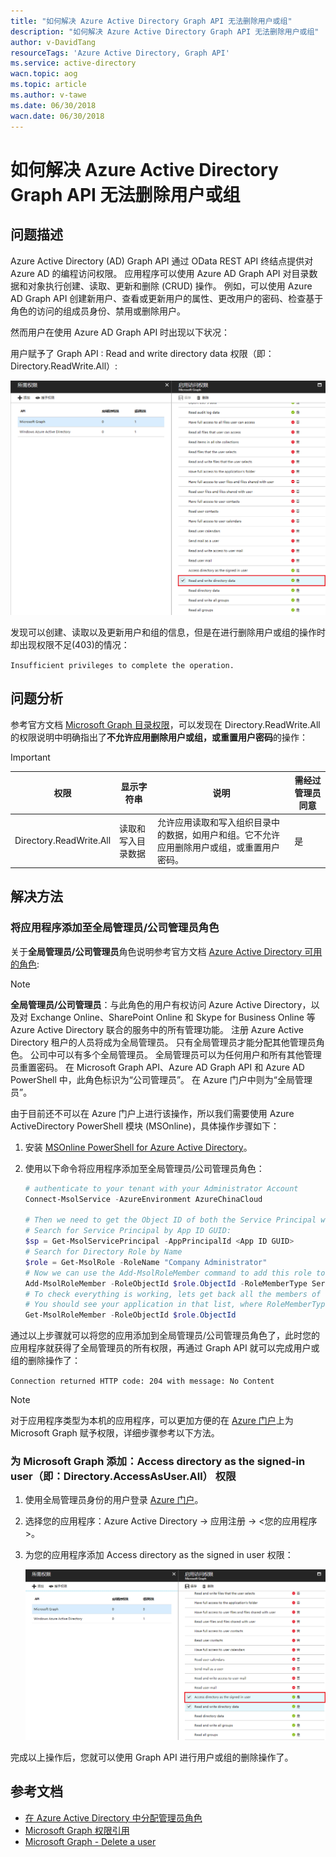 ```yaml
---
title: "如何解决 Azure Active Directory Graph API 无法删除用户或组"
description: "如何解决 Azure Active Directory Graph API 无法删除用户或组"
author: v-DavidTang
resourceTags: 'Azure Active Directory, Graph API'
ms.service: active-directory
wacn.topic: aog
ms.topic: article
ms.author: v-tawe
ms.date: 06/30/2018
wacn.date: 06/30/2018
---
```


# 如何解决 Azure Active Directory Graph API 无法删除用户或组

## 问题描述

Azure Active Directory (AD) Graph API 通过 OData REST API 终结点提供对 Azure AD 的编程访问权限。 应用程序可以使用 Azure AD Graph API 对目录数据和对象执行创建、读取、更新和删除 (CRUD) 操作。 例如，可以使用 Azure AD Graph API 创建新用户、查看或更新用户的属性、更改用户的密码、检查基于角色的访问的组成员身份、禁用或删除用户。

然而用户在使用 Azure AD Graph API 时出现以下状况：

用户赋予了 Graph API : Read and write directory data 权限（即： Directory.ReadWrite.All）:

![01](media/aog-active-directory-qa-delete-permission-denied/01.png)

发现可以创建、读取以及更新用户和组的信息，但是在进行删除用户或组的操作时却出现权限不足(403)的情况：

`Insufficient privileges to complete the operation.`

## 问题分析

参考官方文档 [Microsoft Graph 目录权限](https://developer.microsoft.com/zh-cn/graph/docs/concepts/permissions_reference#directory-permissions)，可以发现在 Directory.ReadWrite.All 的权限说明中明确指出了**不允许应用删除用户或组，或重置用户密码**的操作：

> [!IMPORTANT]
> | 权限 | 显示字符串 | 说明 | 需经过管理员同意 |
> | ---- | --------- | ---- | -------------- |
> | Directory.ReadWrite.All | 读取和写入目录数据 | 允许应用读取和写入组织目录中的数据，如用户和组。它不允许应用删除用户或组，或重置用户密码。 | 是 |

## 解决方法

### 将应用程序添加至全局管理员/公司管理员角色

关于**全局管理员/公司管理员**角色说明参考官方文档 [Azure Active Directory 可用的角色](https://docs.azure.cn/zh-cn/active-directory/active-directory-assign-admin-roles-azure-portal#available-roles):

> [!NOTE]
> **全局管理员/公司管理员**：与此角色的用户有权访问 Azure Active Directory，以及对 Exchange Online、SharePoint Online 和 Skype for Business Online 等 Azure Active Directory 联合的服务中的所有管理功能。 注册 Azure Active Directory 租户的人员将成为全局管理员。 只有全局管理员才能分配其他管理员角色。 公司中可以有多个全局管理员。 全局管理员可以为任何用户和所有其他管理员重置密码。
> 在 Microsoft Graph API、Azure AD Graph API 和 Azure AD PowerShell 中，此角色标识为“公司管理员”。 在 Azure 门户中则为“全局管理员”。

由于目前还不可以在 Azure 门户上进行该操作，所以我们需要使用 Azure ActiveDirectory PowerShell 模块
(MSOnline)，具体操作步骤如下：

1. 安装 [MSOnline PowerShell for Azure Active Directory](https://www.powershellgallery.com/packages/MSOnline/1.1.183.8)。

2. 使用以下命令将应用程序添加至全局管理员/公司管理员角色：

    ```powershell
    # authenticate to your tenant with your Administrator Account
    Connect-MsolService -AzureEnvironment AzureChinaCloud

    # Then we need to get the Object ID of both the Service Principal we want to elevate, and the Company Administrator Role for your tenant.
    # Search for Service Principal by App ID GUID:
    $sp = Get-MsolServicePrincipal -AppPrincipalId <App ID GUID>
    # Search for Directory Role by Name
    $role = Get-MsolRole -RoleName "Company Administrator"
    # Now we can use the Add-MsolRoleMember command to add this role to the service principal.
    Add-MsolRoleMember -RoleObjectId $role.ObjectId -RoleMemberType ServicePrincipal -RoleMemberObjectId $sp.ObjectId
    # To check everything is working, lets get back all the members of the Company Administrator role:
    # You should see your application in that list, where RoleMemberType is ServicePrincipal and DisplayName is the name of your application.
    Get-MsolRoleMember -RoleObjectId $role.ObjectId
    ```

通过以上步骤就可以将您的应用添加到全局管理员/公司管理员角色了，此时您的应用程序就获得了全局管理员的所有权限，再通过 Graph API 就可以完成用户或组的删除操作了：

`Connection returned HTTP code: 204 with message: No Content`

> [!NOTE]
> 对于应用程序类型为本机的应用程序，可以更加方便的在 [Azure 门户]((https://portal.azure.cn))上为 Microsoft Graph 赋予权限，详细步骤参考以下方法。

### 为 Microsoft Graph 添加：Access directory as the signed-in user（即：Directory.AccessAsUser.All） 权限

1. 使用全局管理员身份的用户登录 [Azure 门户](https://portal.azure.cn)。

2. 选择您的应用程序：Azure Active Directory -> 应用注册 -> <您的应用程序>。

3. 为您的应用程序添加 Access directory as the signed in user 权限：

    ![02](media/aog-active-directory-qa-delete-permission-denied/02.png)

完成以上操作后，您就可以使用 Graph API 进行用户或组的删除操作了。

## 参考文档

- [在 Azure Active Directory 中分配管理员角色](https://docs.azure.cn/zh-cn/active-directory/active-directory-assign-admin-roles-azure-portal#available-roles)
- [Microsoft Graph 权限引用](https://developer.microsoft.com/zh-cn/graph/docs/concepts/permissions_reference#directory-permissions)
- [Microsoft Graph - Delete a user](https://developer.microsoft.com/en-us/graph/docs/api-reference/v1.0/api/user_delete)
